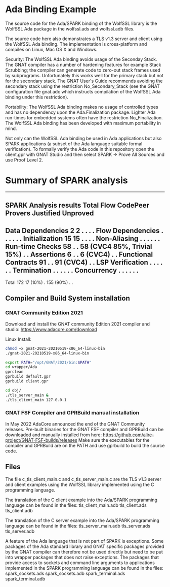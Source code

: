 # Ada Binding Example
The source code for the Ada/SPARK binding of the WolfSSL library
is the WolfSSL Ada package in the wolfssl.ads and wolfssl.adb files.

The source code here also demonstrates a TLS v1.3 server and client
using the WolfSSL Ada binding. The implementation is cross-platform
and compiles on Linux, Mac OS X and Windows.

Security: The WolfSSL Ada binding avoids usage of the
Seconday Stack. The GNAT compiler has a number of hardening
features for example Stack Scrubbing; the compiler can generate
code to zero-out stack frames used by subprograms.
Unfortunately this works well for the primary stack but not
for the secondary stack. The GNAT User's Guide recommends
avoiding the secondary stack using the restriction
No_Secondary_Stack (see the GNAT configuration file gnat.adc
which instructs compilation of the WolfSSL Ada binding under
this restriction).

Portability: The WolfSSL Ada binding makes no usage of controlled types
and has no dependency upon the Ada.Finalization package.
Lighter Ada run-times for embedded systems often have
the restriction No_Finalization. The WolfSSL Ada binding has
been developed with maximum portability in mind.

Not only can the WolfSSL Ada binding be used in Ada applications but
also SPARK applications (a subset of the Ada language suitable
formal verification). To formally verify the Ada code in this repository
open the client.gpr with GNAT Studio and then select
SPARK -> Prove All Sources and use Proof Level 2.

Summary of SPARK analysis
=========================

---------------------------------------------------------------------------------------------------------------
SPARK Analysis results        Total        Flow   CodePeer                       Provers   Justified   Unproved
---------------------------------------------------------------------------------------------------------------
Data Dependencies                 2           2          .                             .           .          .
Flow Dependencies                 .           .          .                             .           .          .
Initialization                   15          15          .                             .           .          .
Non-Aliasing                      .           .          .                             .           .          .
Run-time Checks                  58           .          .    58 (CVC4 85%, Trivial 15%)           .          .
Assertions                        6           .          .                      6 (CVC4)           .          .
Functional Contracts             91           .          .                     91 (CVC4)           .          .
LSP Verification                  .           .          .                             .           .          .
Termination                       .           .          .                             .           .          .
Concurrency                       .           .          .                             .           .          .
---------------------------------------------------------------------------------------------------------------
Total                           172    17 (10%)          .                     155 (90%)           .          .

## Compiler and Build System installation

### GNAT Community Edition 2021
Download and install the GNAT community Edition 2021 compiler and studio:
https://www.adacore.com/download

Linux Install:

```sh
chmod +x gnat-2021-20210519-x86_64-linux-bin
./gnat-2021-20210519-x86_64-linux-bin
```

```sh
export PATH="/opt/GNAT/2021/bin:$PATH"
cd wrapper/Ada
gprclean
gprbuild default.gpr
gprbuild client.gpr

cd obj/
./tls_server_main &
./tls_client_main 127.0.0.1
```

### GNAT FSF Compiler and GPRBuild manual installation
In May 2022 AdaCore announced the end of the GNAT Community releases.
Pre-built binaries for the GNAT FSF compiler and GPRBuild can be
downloaded and manually installed from here:
https://github.com/alire-project/GNAT-FSF-builds/releases
Make sure the executables for the compiler and GPRBuild are on the PATH
and use gprbuild to build the source code.

## Files
The file c_tls_client_main.c and c_tls_server_main.c are the TLS v1.3
server and client examples using the WolfSSL library implemented using
the C programming language.

The translation of the C client example into the Ada/SPARK programming
language can be found in the files:
tls_client_main.adb
tls_client.ads
tls_client.adb

The translation of the C server example into the Ada/SPARK programming
language can be found in the files:
tls_server_main.adb
tls_server.ads
tls_server.adb

A feature of the Ada language that is not part of SPARK is exceptions.
Some packages of the Ada standard library and GNAT specific packages
provided by the GNAT compiler can therefore not be used directly but
need to be put into wrapper packages that does not raise exceptions.
The packages that provide access to sockets and command line arguments
to applications implemented in the SPARK programming language can be
found in the files:
spark_sockets.ads
spark_sockets.adb
spark_terminal.ads
spark_terminal.adb